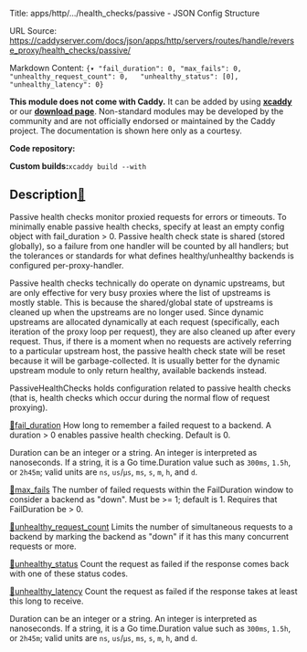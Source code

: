 Title: apps/http/.../health_checks/passive - JSON Config Structure

URL Source: https://caddyserver.com/docs/json/apps/http/servers/routes/handle/reverse_proxy/health_checks/passive/

Markdown Content:
`{▾	"fail_duration": 0,	"max_fails": 0,	"unhealthy_request_count": 0,	"unhealthy_status": [0],	"unhealthy_latency": 0}`

**This module does not come with Caddy.** It can be added by using **[xcaddy](https://caddyserver.com/docs/build#xcaddy)** or our **[download page](https://caddyserver.com/download)**. Non-standard modules may be developed by the community and are not officially endorsed or maintained by the Caddy project. The documentation is shown here only as a courtesy.

**Code repository:**

**Custom builds:**`xcaddy build --with`

Description[🔗](https://caddyserver.com/docs/json/apps/http/servers/routes/handle/reverse_proxy/health_checks/passive/#docs "Direct link")
------------------------------------------------------------------------------------------------------------------------------------------

Passive health checks monitor proxied requests for errors or timeouts. To minimally enable passive health checks, specify at least an empty config object with fail_duration > 0. Passive health check state is shared (stored globally), so a failure from one handler will be counted by all handlers; but the tolerances or standards for what defines healthy/unhealthy backends is configured per-proxy-handler.

Passive health checks technically do operate on dynamic upstreams, but are only effective for very busy proxies where the list of upstreams is mostly stable. This is because the shared/global state of upstreams is cleaned up when the upstreams are no longer used. Since dynamic upstreams are allocated dynamically at each request (specifically, each iteration of the proxy loop per request), they are also cleaned up after every request. Thus, if there is a moment when no requests are actively referring to a particular upstream host, the passive health check state will be reset because it will be garbage-collected. It is usually better for the dynamic upstream module to only return healthy, available backends instead.

PassiveHealthChecks holds configuration related to passive health checks (that is, health checks which occur during the normal flow of request proxying).

[🔗](https://caddyserver.com/docs/json/apps/http/servers/routes/handle/reverse_proxy/health_checks/passive/#fail_duration)[fail_duration](https://caddyserver.com/docs/json/apps/http/servers/routes/handle/reverse_proxy/health_checks/passive/fail_duration/)
How long to remember a failed request to a backend. A duration > 0 enables passive health checking. Default is 0.

Duration can be an integer or a string. An integer is interpreted as nanoseconds. If a string, it is a Go time.Duration value such as `300ms`, `1.5h`, or `2h45m`; valid units are `ns`, `us`/`µs`, `ms`, `s`, `m`, `h`, and `d`.

[🔗](https://caddyserver.com/docs/json/apps/http/servers/routes/handle/reverse_proxy/health_checks/passive/#max_fails)[max_fails](https://caddyserver.com/docs/json/apps/http/servers/routes/handle/reverse_proxy/health_checks/passive/max_fails/)
The number of failed requests within the FailDuration window to consider a backend as "down". Must be >= 1; default is 1. Requires that FailDuration be > 0.

[🔗](https://caddyserver.com/docs/json/apps/http/servers/routes/handle/reverse_proxy/health_checks/passive/#unhealthy_request_count)[unhealthy_request_count](https://caddyserver.com/docs/json/apps/http/servers/routes/handle/reverse_proxy/health_checks/passive/unhealthy_request_count/)
Limits the number of simultaneous requests to a backend by marking the backend as "down" if it has this many concurrent requests or more.

[🔗](https://caddyserver.com/docs/json/apps/http/servers/routes/handle/reverse_proxy/health_checks/passive/#unhealthy_status)[unhealthy_status](https://caddyserver.com/docs/json/apps/http/servers/routes/handle/reverse_proxy/health_checks/passive/unhealthy_status/)
Count the request as failed if the response comes back with one of these status codes.

[🔗](https://caddyserver.com/docs/json/apps/http/servers/routes/handle/reverse_proxy/health_checks/passive/#unhealthy_latency)[unhealthy_latency](https://caddyserver.com/docs/json/apps/http/servers/routes/handle/reverse_proxy/health_checks/passive/unhealthy_latency/)
Count the request as failed if the response takes at least this long to receive.

Duration can be an integer or a string. An integer is interpreted as nanoseconds. If a string, it is a Go time.Duration value such as `300ms`, `1.5h`, or `2h45m`; valid units are `ns`, `us`/`µs`, `ms`, `s`, `m`, `h`, and `d`.
